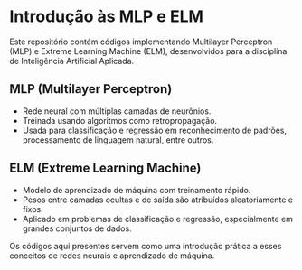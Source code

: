 # Introdução às MLP e ELM

Este repositório contém códigos implementando Multilayer Perceptron (MLP) e Extreme Learning Machine (ELM), desenvolvidos para a disciplina de Inteligência Artificial Aplicada.

## MLP (Multilayer Perceptron)

- Rede neural com múltiplas camadas de neurônios.
- Treinada usando algoritmos como retropropagação.
- Usada para classificação e regressão em reconhecimento de padrões, processamento de linguagem natural, entre outros.

## ELM (Extreme Learning Machine)

- Modelo de aprendizado de máquina com treinamento rápido.
- Pesos entre camadas ocultas e de saída são atribuídos aleatoriamente e fixos.
- Aplicado em problemas de classificação e regressão, especialmente em grandes conjuntos de dados.

Os códigos aqui presentes servem como uma introdução prática a esses conceitos de redes neurais e aprendizado de máquina.

